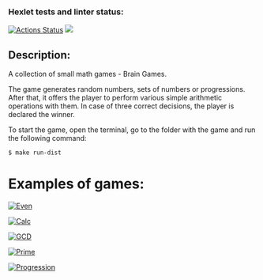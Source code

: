 ### Hexlet tests and linter status:
[![Actions Status](https://github.com/AlexTtkn/java-project-61/workflows/hexlet-check/badge.svg)](https://github.com/AlexTtkn/java-project-61/actions)
<a href="https://codeclimate.com/github/AlexTtkn/java-project-61/maintainability"><img src="https://api.codeclimate.com/v1/badges/f37e76434584945c51fb/maintainability" /></a>

## Description:
A collection of small math games - Brain Games.

The game generates random numbers, sets of numbers or progressions. 
After that, it offers the player to perform various simple arithmetic operations with them. 
In case of three correct decisions, the player is declared the winner.

To start the game, open the terminal, go to the folder with the game and run the following command:

`$ make run-dist`

# Examples of games:

[![Even](https://i.postimg.cc/BtWKWf4b/Even-game.jpg)](https://asciinema.org/a/b8utx6tD8X0Y9Wy7kHpYZzqqH)

[![Calc](https://i.postimg.cc/qM0Yzyv5/Calc-game.jpg)](https://asciinema.org/a/jSERA0viBfU1D7xNFanM439pX)

[![GCD](https://i.postimg.cc/PJFws135/GCD-game.jpg)](https://asciinema.org/a/WKsXUthk3oUEWKXYGNxLjdjCy)

[![Prime](https://i.postimg.cc/ZY1Ncxdw/Progress-game.jpg)](https://asciinema.org/a/uckNnbEAQE2jzqzaNliWEetHn)

[![Progression](https://i.postimg.cc/1tFm5w3z/Prime-game.jpg)](https://asciinema.org/a/H2Vo3Usf7yHEgUNfEOWJ7E1mg)

